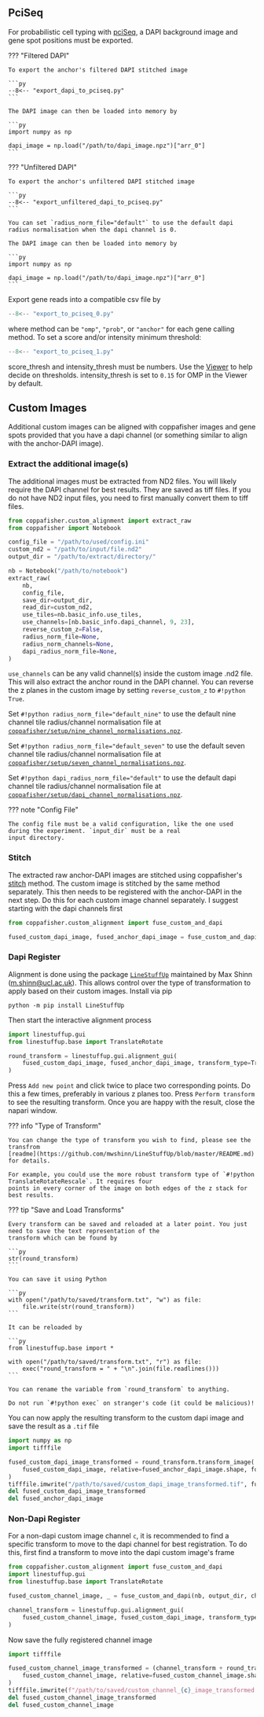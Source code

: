 ## PciSeq

For probabilistic cell typing with [pciSeq](https://github.com/acycliq/pciSeq), a DAPI background image and gene spot
positions must be exported.

??? "Filtered DAPI"

    To export the anchor's filtered DAPI stitched image

    ```py
    --8<-- "export_dapi_to_pciseq.py"
    ```

    The DAPI image can then be loaded into memory by

    ```py
    import numpy as np

    dapi_image = np.load("/path/to/dapi_image.npz")["arr_0"]
    ```

??? "Unfiltered DAPI"

    To export the anchor's unfiltered DAPI stitched image

    ```py
    --8<-- "export_unfiltered_dapi_to_pciseq.py"
    ```

    You can set `radius_norm_file="default"` to use the default dapi radius normalisation when the dapi channel is 0.

    The DAPI image can then be loaded into memory by

    ```py
    import numpy as np

    dapi_image = np.load("/path/to/dapi_image.npz")["arr_0"]
    ```

Export gene reads into a compatible csv file by

```py
--8<-- "export_to_pciseq_0.py"
```

where method can be `"omp"`, `"prob"`, or `"anchor"` for each gene calling method. To set a score and/or intensity
minimum threshold:

```py
--8<-- "export_to_pciseq_1.py"
```

score_thresh and intensity_thresh must be numbers. Use the [Viewer](diagnostics.md#viewer) to help decide on thresholds.
intensity_thresh is set to `0.15` for OMP in the Viewer by default.

## Custom Images

Additional custom images can be aligned with coppafisher images and gene spots provided that you have a dapi channel (or
something similar to align with the anchor-DAPI image).

### Extract the additional image(s)

The additional images must be extracted from ND2 files. You will likely require the DAPI channel for best results. They
are saved as tiff files. If you do not have ND2 input files, you need to first manually convert them to tiff files.

```py
from coppafisher.custom_alignment import extract_raw
from coppafisher import Notebook

config_file = "/path/to/used/config.ini"
custom_nd2 = "/path/to/input/file.nd2"
output_dir = "/path/to/extract/directory/"

nb = Notebook("/path/to/notebook")
extract_raw(
    nb,
    config_file,
    save_dir=output_dir,
    read_dir=custom_nd2,
    use_tiles=nb.basic_info.use_tiles,
    use_channels=[nb.basic_info.dapi_channel, 9, 23],
    reverse_custom_z=False,
    radius_norm_file=None,
    radius_norm_channels=None,
    dapi_radius_norm_file=None,
)
```

`use_channels` can be any valid channel(s) inside the custom image .nd2 file. This will also extract the anchor round in
the DAPI channel. You can reverse the z planes in the custom image by setting `reverse_custom_z` to `#!python True`.

Set `#!python radius_norm_file="default_nine"` to use the default nine channel tile radius/channel normalisation file
at
[`coppafisher/setup/nine_channel_normalisations.npz`](https://github.com/paulshuker/coppafisher/blob/HEAD/coppafisher/setup/nine_channel_normalisations.npz).

Set `#!python radius_norm_file="default_seven"` to use the default seven channel tile radius/channel normalisation file
at
[`coppafisher/setup/seven_channel_normalisations.npz`](https://github.com/paulshuker/coppafisher/blob/HEAD/coppafisher/setup/seven_channel_normalisations.npz).

Set `#!python dapi_radius_norm_file="default"` to use the default dapi channel tile radius/channel normalisation file at
[`coppafisher/setup/dapi_channel_normalisations.npz`](https://github.com/paulshuker/coppafisher/blob/HEAD/coppafisher/setup/dapi_channel_normalisations.npz).

??? note "Config File"

    The config file must be a valid configuration, like the one used during the experiment. `input_dir` must be a real
    input directory.

### Stitch

The extracted raw anchor-DAPI images are stitched using coppafisher's [stitch](stitch.md) method. The custom image is
stitched by the same method separately. This then needs to be registered with the anchor-DAPI in the next step. Do this
for each custom image channel separately. I suggest starting with the dapi channels first

```py
from coppafisher.custom_alignment import fuse_custom_and_dapi

fused_custom_dapi_image, fused_anchor_dapi_image = fuse_custom_and_dapi(nb, output_dir, channel=nb.basic_info.dapi_channel)
```

### Dapi Register

Alignment is done using the package [`LineStuffUp`](https://pypi.org/project/LineStuffUp/) maintained by Max Shinn
(m.shinn@ucl.ac.uk). This allows control over the type of transformation to apply based on their custom images. Install
via pip

```terminal
python -m pip install LineStuffUp
```

Then start the interactive alignment process

```py
import linestuffup.gui
from linestuffup.base import TranslateRotate

round_transform = linestuffup.gui.alignment_gui(
    fused_custom_dapi_image, fused_anchor_dapi_image, transform_type=TranslateRotate
)
```

Press `Add new point` and click twice to place two corresponding points. Do this a few times, preferably in various z
planes too. Press `Perform transform` to see the resulting transform. Once you are happy with the result, close the
napari window.

??? info "Type of Transform"

    You can change the type of transform you wish to find, please see the transfrom
    [readme](https://github.com/mwshinn/LineStuffUp/blob/master/README.md) for details.

    For example, you could use the more robust transform type of `#!python TranslateRotateRescale`. It requires four
    points in every corner of the image on both edges of the z stack for best results.

??? tip "Save and Load Transforms"

    Every transform can be saved and reloaded at a later point. You just need to save the text representation of the
    transform which can be found by

    ```py
    str(round_transform)
    ```

    You can save it using Python

    ```py
    with open("/path/to/saved/transform.txt", "w") as file:
        file.write(str(round_transform))
    ```

    It can be reloaded by

    ```py
    from linestuffup.base import *

    with open("/path/to/saved/transform.txt", "r") as file:
        exec("round_transform = " + "\n".join(file.readlines()))
    ```

    You can rename the variable from `round_transform` to anything.

    Do not run `#!python exec` on stranger's code (it could be malicious)!

You can now apply the resulting transform to the custom dapi image and save the result as a `.tif` file

```py
import numpy as np
import tifffile

fused_custom_dapi_image_transformed = round_transform.transform_image(
    fused_custom_dapi_image, relative=fused_anchor_dapi_image.shape, force_size=True, labels=True
)
tifffile.imwrite("/path/to/saved/custom_dapi_image_transformed.tif", fused_custom_dapi_image_transformed)
del fused_custom_dapi_image_transformed
del fused_anchor_dapi_image
```

### Non-Dapi Register

For a non-dapi custom image channel `c`, it is recommended to find a specific transform to move to the dapi channel for
best registration. To do this, first find a transform to move into the dapi custom image's frame

```py
from coppafisher.custom_alignment import fuse_custom_and_dapi
import linestuffup.gui
from linestuffup.base import TranslateRotate

fused_custom_channel_image, _ = fuse_custom_and_dapi(nb, output_dir, channel=c)

channel_transform = linestuffup.gui.alignment_gui(
    fused_custom_channel_image, fused_custom_dapi_image, transform_type=TranslateRotate
)
```

Now save the fully registered channel image

```py
import tifffile

fused_custom_channel_image_transformed = (channel_transform + round_transform).transform_image(
    fused_custom_channel_image, relative=fused_custom_channel_image.shape, force_size=True, labels=True
)
tifffile.imwrite(f"/path/to/saved/custom_channel_{c}_image_transformed.tif", fused_custom_channel_image_transformed)
del fused_custom_channel_image_transformed
del fused_custom_channel_image
```
